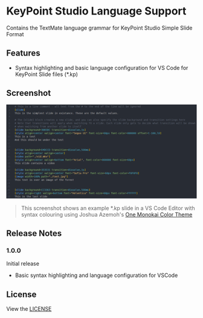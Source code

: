 # KeyPoint Studio Language Support 

Contains the TextMate language grammar for KeyPoint Studio Simple Slide Format

## Features

- Syntax highlighting and basic language configuration for VS Code for KeyPoint Slide files (*.kp)

## Screenshot

![Syntax Highlighting](https://github.com/liamwhan/kp-lang-support/blob/main/images/syntax_highlight.png?raw=true)

> This screenshot shows an example *.kp slide in a VS Code Editor with syntax colouring using Joshua Azemoh's [One Monokai Color Theme](https://marketplace.visualstudio.com/items?itemName=azemoh.one-monokai)


## Release Notes
### 1.0.0

Initial release 
- Basic syntax highlighting and language configuration for VSCode

## License
View the [LICENSE](LICENSE.md)
